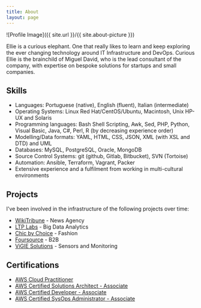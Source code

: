 ```yaml
---
title: About
layout: page
---
```

![Profile Image]({{ site.url }}/{{ site.about-picture }})

<p>Ellie is a curious elephant. One that really likes to learn and keep exploring the ever changing technology around IT Infrastructure and DevOps. Curious Ellie is the brainchild of Miguel David, who is the lead consultant of the company, with expertise on bespoke solutions for startups and small companies.</p>

<h2>Skills</h2>

<ul class="skill-list">
	<li>Languages: Portuguese (native), English (fluent), Italian (intermediate)</li>
	<li>Operating Systems: Linux Red Hat/CentOS/Ubuntu, Macintosh, Unix HP-UX and Solaris</li>
	<li>Programming languages: Bash Shell Scripting, Awk, Sed, PHP, Python, Visual Basic, Java, C#, Perl, R (by decreasing experience order)</li>
	<li>Modelling/Data formats: YAML, HTML, CSS, JSON, XML (with XSL and DTD) and UML</li>
	<li>Databases: MySQL, PostgreSQL, Oracle, MongoDB</li>
	<li>Source Control Systems: git (github, Gitlab, Bitbucket), SVN (Tortoise)</li>
	<li>Automation: Ansible, Terraform, Vagrant, Packer</li>
	<li>Extensive experience and a fulfilment from working in multi-cultural environments</li>
</ul>

<h2>Projects</h2>

<p>I've been involved in the infrastructure of the following projects over time:</p>
<ul>
	<li><a href="https://www.wikitribune.com/">WikiTribune</a> - News Agency</li>
	<li><a href="http://ltplabs.com/">LTP Labs</a> - Big Data Analytics</li>
	<li><a href="https://chic-by-choice.com/">Chic by Choice</a> - Fashion</li>
	<li><a href="https://foursource.com/">Foursource</a> - B2B</li>
	<li><a href="https://www.vigiesolutions.com/">ViGIE Solutions</a> - Sensors and Monitoring</li>
</ul>

<h2>Certifications</h2>

<ul>
	<li><a href="https://www.certmetrics.com/amazon/public/badge.aspx?i=9&t=c&d=2018-01-30&ci=AWS00277870">AWS Cloud Practitioner</a></li>
	<li><a href="https://www.certmetrics.com/amazon/public/badge.aspx?i=1&t=c&d=2018-01-30&ci=AWS00277870">AWS Certified Solutions Architect - Associate</a></li>
	<li><a href="https://www.certmetrics.com/amazon/public/badge.aspx?i=2&t=c&d=2018-03-06&ci=AWS00277870">AWS Certified Developer - Associate</a></li>
	<li><a href="https://www.certmetrics.com/amazon/public/badge.aspx?i=3&t=c&d=2018-03-06&ci=AWS00277870">AWS Certified SysOps Administrator - Associate</a></li>
</ul>
